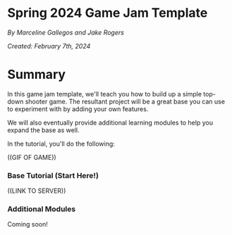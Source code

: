 # Spring 2024 Game Jam Template
*By Marceline Gallegos and Jake Rogers*

*Created: February 7th, 2024*

# Summary

In this game jam template, we'll teach you how to build up a simple top-down shooter game. The resultant project will be a great base you can use to experiment with by adding your own features.

We will also eventually provide additional learning modules to help you expand the base as well.

In the tutorial, you'll do the following:

((GIF OF GAME))

### Base Tutorial (Start Here!)

((LINK TO SERVER))

### Additional Modules
Coming soon!